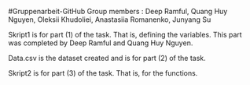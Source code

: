 #Gruppenarbeit-GitHub
Group members : Deep Ramful, Quang Huy Nguyen, Oleksii Khudoliei, Anastasiia Romanenko, Junyang Su


Skript1 is for part (1) of the task.
That is, defining the variables.
This part was completed by Deep Ramful and Quang Huy Nguyen.

Data.csv is the dataset created and is for part (2) of the task.


Skript2 is for part (3) of the task.
That is, for the functions.


